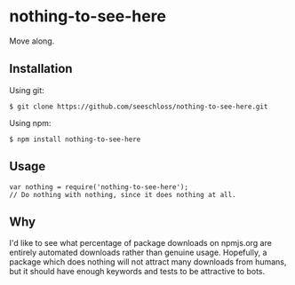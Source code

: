 # nothing-to-see-here
Move along.

## Installation ##
Using git:

    $ git clone https://github.com/seeschloss/nothing-to-see-here.git

Using npm:

    $ npm install nothing-to-see-here

## Usage ##

    var nothing = require('nothing-to-see-here');
    // Do nothing with nothing, since it does nothing at all.

## Why ##
I'd like to see what percentage of package downloads on npmjs.org are entirely automated downloads rather than genuine usage.
Hopefully, a package which does nothing will not attract many downloads from humans, but it should have enough keywords and tests to be attractive to bots.
